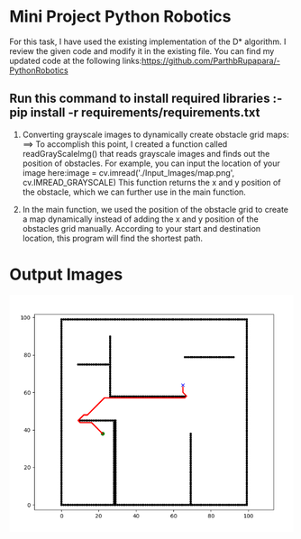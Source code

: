 # Mini Project Python Robotics
For this task, I have used the existing implementation of the D* algorithm. I review the given code and modify it in the existing file. You can find my updated code at the following links:https://github.com/ParthbRupapara/-PythonRobotics

## Run this command to install required libraries :- pip install -r requirements/requirements.txt


1) Converting grayscale images to dynamically create obstacle grid maps:
==> To accomplish this point, I created a function called readGrayScaleImg() that reads grayscale images and finds out the position of obstacles.
For example, you can input the location of your image here:image = cv.imread('./Input_Images/map.png', cv.IMREAD_GRAYSCALE)
This function returns the x and y position of the obstacle, which we can  further use in the main function.


2) In the main function, we used the position of the obstacle grid to create a map dynamically instead of adding the x and y position of the obstacles grid manually. According to your start and destination location, this program will find the shortest path.

# Output Images
![Output Images 1](Output_Images/map_output.png)